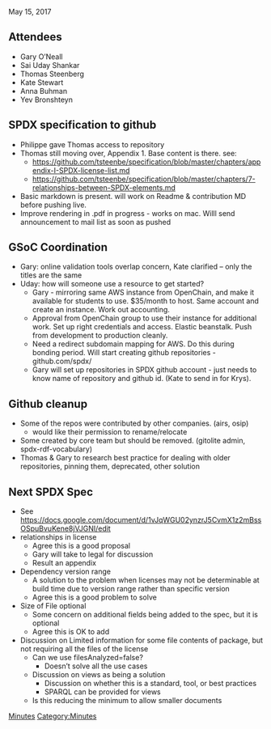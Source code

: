 May 15, 2017

## Attendees

  - Gary O’Neall
  - Sai Uday Shankar
  - Thomas Steenberg
  - Kate Stewart
  - Anna Buhman
  - Yev Bronshteyn

## SPDX specification to github

  - Philippe gave Thomas access to repository
  - Thomas still moving over, Appendix 1. Base content is there. see:
      - <https://github.com/tsteenbe/specification/blob/master/chapters/appendix-I-SPDX-license-list.md>
      - <https://github.com/tsteenbe/specification/blob/master/chapters/7-relationships-between-SPDX-elements.md>
  - Basic markdown is present. will work on Readme & contribution MD
    before pushing live.
  - Improve rendering in .pdf in progress - works on mac. Willl send
    announcement to mail list as soon as pushed

## GSoC Coordination

  - Gary: online validation tools overlap concern, Kate clarified – only
    the titles are the same
  - Uday: how will someone use a resource to get started?
      - Gary - mirroring same AWS instance from OpenChain, and make it
        available for students to use. $35/month to host. Same account
        and create an instance. Work out accounting.
      - Approval from OpenChain group to use their instance for
        additional work. Set up right credentials and access. Elastic
        beanstalk. Push from development to production cleanly.
      - Need a redirect subdomain mapping for AWS. Do this during
        bonding period. Will start creating github repositories -
        github.com/spdx/
      - Gary will set up repositories in SPDX github account - just
        needs to know name of repository and github id. (Kate to send in
        for Krys).

## Github cleanup

  - Some of the repos were contributed by other companies. (airs, osip)
    - would like their permission to rename/relocate
  - Some created by core team but should be removed. (gitolite admin,
    spdx-rdf-vocabulary)
  - Thomas & Gary to research best practice for dealing with older
    repositories, pinning them, deprecated, other solution

## Next SPDX Spec

  - See
    <https://docs.google.com/document/d/1vJqWGU02ynzrJ5CvmX1z2mBssOSpuBvuKene8jVJGNI/edit>
  - relationships in license
      - Agree this is a good proposal
      - Gary will take to legal for discussion
      - Result an appendix
  - Dependency version range
      - A solution to the problem when licenses may not be determinable
        at build time due to version range rather than specific version
      - Agree this is a good problem to solve
  - Size of File optional
      - Some concern on additional fields being added to the spec, but
        it is optional
      - Agree this is OK to add
  - Discussion on Limited information for some file contents of package,
    but not requiring all the files of the license
      - Can we use filesAnalyzed=false?
          - Doesn’t solve all the use cases
      - Discussion on views as being a solution
          - Discussion on whether this is a standard, tool, or best
            practices
          - SPARQL can be provided for views
      - Is this reducing the minimum to allow smaller documents

[Minutes](Category:Technical "wikilink")
[Category:Minutes](Category:Minutes "wikilink")
